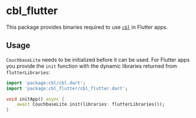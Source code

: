 # cbl_flutter

This package provides binaries required to use [`cbl`](https://github.com/cofu-app/cbl-dart)
in Flutter apps.

## Usage

`CouchbaseLite` needs to be initialized before it can be used. For Flutter apps
you provide the `init` function with the dynamic libraries returned from `flutterLibraries`:

```dart
import 'package:cbl/cbl.dart';
import 'package:cbl_flutter/cbl_flutter.dart';

void initApp() async {
    await CouchbaseLite.init(libraries: flutterLibraries());
}
```